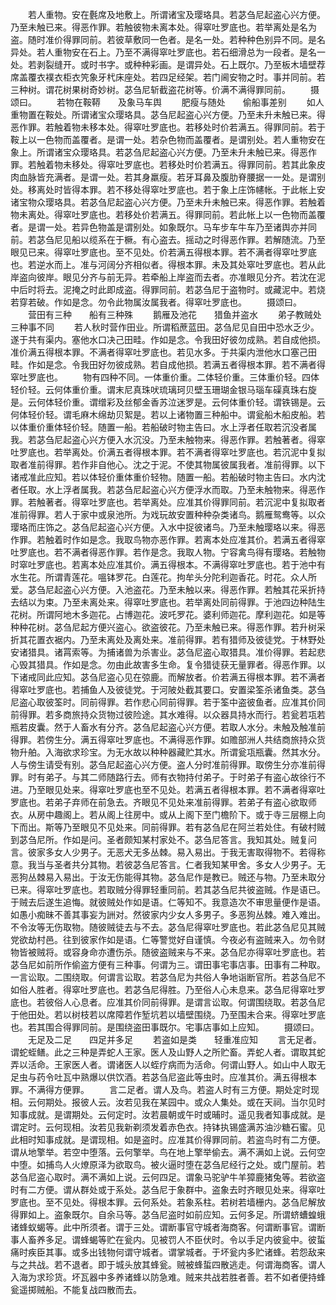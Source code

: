 <!-- { "loadSidebar": true } -->
　　若人重物。安在氎席及地敷上。所谓诸宝及璎珞具。若苾刍尼起盗心兴方便。乃至未触已来。得恶作罪。若触彼物未离本处。得窣吐罗底也。若举离处是名为盗。随时准价得罪同前。若彼草敷同一色者。是名一处。若种种色别异不同。是名异处。若人重物安在石上。乃至不满得窣吐罗底也。若石细滑总为一段者。是名一处。若剥裂缝开。或时书字。或种种彩画。是谓异处。石上既尔。乃至板木墙壁荐席盖覆衣襆衣柜衣笐象牙杙床座处。若四足经架。若门阃安物之时。事并同前。若三种树。谓花树果树奇妙树。苾刍尼斩截盗花树等。价满不满得罪同前。
　　摄颂曰。
　　若物在鞍鞯　　及象马车舆
　　肥瘦与随处　　偷船事差别
　　如人重物置在鞍处。所谓诸宝众璎珞具。苾刍尼起盗心兴方便。乃至未升未触已来。得恶作罪。若触着物未移本处。得窣吐罗底也。若移处时价若满五。得罪同前。若于鞍上以一色物而盖覆者。是谓一处。若杂色物而盖覆者。是谓别处。若人重物安在象上。所谓诸宝众璎珞具。若苾刍尼起盗心兴方便。乃至未升未触已来。得恶作罪。若触着物未移处。得窣吐罗底也。若移处时价若满五。得罪同前。若其此象皮肉血脉皆充满者。是谓一处。若其身羸瘦。若牙耳鼻及腹肋脊腰据一一处。是谓别处。移离处时皆得本罪。若不移处得窣吐罗底也。若于象上庄饰幰帐。于此帐上安诸宝物众璎珞具。若苾刍尼起盗心兴方便。乃至未升未触已来。得恶作罪。若触着物未离处。得窣吐罗底也。若移处价若满五。得罪同前。若此帐上以一色物而盖覆者。是谓一处。若异色物盖是谓别处。如象既尔。马车步车牛车乃至诸舆亦并同前。若苾刍尼见船以缆系在于橛。有心盗去。摇动之时得恶作罪。若解随流。乃至眼见已来。得窣吐罗底也。至不见处。价若满五得根本罪。若不满者得窣吐罗底也。若逆水而上。准与河阔分齐相似者。得根本罪。未及其处窣吐罗底也。若从此岸盗向彼岸。眼见分齐与前无异。若牵船上岸盗而去者。亦准眼见分齐。若沈在泥中后时将去。泥掩之时此即成盗。得罪同前。若苾刍尼于盗物时。或藏泥中。若烧若穿若破。作如是念。勿令此物属汝属我者。得窣吐罗底也。
　　摄颂曰。
　　营田有三种　　船有三种殊
　　鹅雁及池花　　猎鱼并盗水
　　弟子教贼处　　三种事不同
　　若人秋时营作田业。所谓稻蔗蓝田。苾刍尼见自田中恐水乏少。遂于共有渠内。塞他水口决己田畦。作如是念。令我田好彼勿成熟。若自成他损。准价满五得根本罪。不满者得窣吐罗底也。若见水多。于共渠内泄他水口塞己田畦。作如是念。令我田好勿彼成熟。若自成他损。若满五者得根本罪。若不满者得窣吐罗底也。
　　物有四种不同。一体重价重。二体轻价重。三体重价轻。四体轻价轻。云何体重价重。谓末尼真珠吠琉璃珂贝壁玉珊瑚金银马瑙车磲真珠右旋是。云何体轻价重。谓缯彩及丝郁金香苏泣迷罗是。云何体重价轻。谓铁锡是。云何体轻价轻。谓毛麻木绵劫贝絮是。若以上诸物置三种船中。谓瓮船木船皮船。若以体重价重体轻价轻。随置一船。若船破时物主告曰。水上浮者任取若沉没者属我。若苾刍尼起盗心兴方便入水沉没。乃至未触物来。得恶作罪。若触著者。得窣吐罗底也。若举离处。价满五者得根本罪。若不满者得窣吐罗底也。若沉泥中复拟取者准前得罪。若作非自他心。沈之于泥。不使其物属彼属我者。准前得罪。以下诸戒准此应知。若以体轻价重体重价轻物。随置一船。若船破时物主告曰。水内沈者任取。水上浮者属我。若苾刍尼起盗心兴方便浮水而取。乃至未触物来。得恶作罪。若触著者。得窣吐罗底也。若举离处。应准其价得罪同前。若沉泥中复拟取者准前得罪。若人于家中或泉池所。为戏玩故安置种种杂类诸鸟。鹅雁鸳鸯等。以众璎珞而庄饰之。苾刍尼起盗心兴方便。入水中捉彼诸鸟。乃至未触璎珞以来。得恶作罪。若触着时作如是念。我取鸟物亦恶作罪。若离本处应准其价。若满五者得窣吐罗底也。若不满者得恶作罪。若作是念。我取人物。宁容禽鸟得有璎珞。若触物时窣吐罗底也。若离本处应准其价。满五得根本。不满得窣吐罗底也。若于池中有水生花。所谓青莲花。嗢钵罗花。白莲花。拘牟头分陀利迦香花。时花。众人所爱。苾刍尼起盗心兴方便。入池盗花。乃至未触以来。得恶作罪。若触其花采折持去结以为束。乃至未离处来。得窣吐罗底也。若举离处同前得罪。于池四边种陆生花树。所谓阿地木多迦花。占博迦花。波吒罗花。婆利师迦花。摩利迦花。如是等种种花树。苾刍尼起方便兴盗心。欲盗彼花。乃至未触已来。得恶作罪。若升树采折其花置衣裾内。乃至未离处及离处来。准前得罪。若有猎师及彼徒党。于林野处安诸猎具。诸罥索等。为捕诸兽为杀害业。苾刍尼盗心取猎具。准价得罪。若起悲心毁其猎具。作如是念。勿由此故害多生命。复令猎徒获无量罪者。得恶作罪。以下诸戒同此应知。苾刍尼盗心见在弶鹿。而解放者。价若满五得根本罪。若不满者得窣吐罗底也。若捕鱼人及彼徒党。于河陂处截其要口。安置梁筌杀诸鱼类。苾刍尼盗心取彼筌时。同前得罪。若作悲心同前得罪。若于筌中盗彼鱼者。应准其价同前得罪。若多商旅持众货物过彼险途。其水难得。以众器具持水而行。若瓮若瓨若瓶若皮囊。然于人畜水有分齐。苾刍尼起盗心兴方便。若取人水分。未触及触准前得罪。若傍生分。满五得窣吐罗底也。不满得恶作罪。如赡部洲人共结商旅持众货物升舶。入海欲求珍宝。为无水故以种种器藏贮其水。所谓瓮瓨瓶囊。然其水分。人与傍生请受有别。苾刍尼起盗心兴方便。盗人分时准前得罪。取傍生分亦准前得罪。时有弟子。与其二师随路行去。师有衣物持付弟子。于时弟子有盗心故徐行不进。乃至眼见处来。得窣吐罗底也至不见处。若满五者得根本罪。若不满者得窣吐罗底也。若弟子弃师在前急去。齐眼见不见处来准前得罪。若弟子有盗心欲取师衣。从房中趣阁上。若从阁上往房中。或从上阁下至门檐阶下。或于寺三层棚上向下而出。斯等乃至眼见不见处来。同前得罪。若有苾刍尼在阿兰若处住。有破村贼到苾刍尼所。作如是问。圣者颇知某村家处不。苾刍尼答言。我知其处。贼复问言。彼家多女人少男子。无恶犬无多丛棘。易入易出。于我无害取得物不。若得称意。我当与圣者共分其物。若彼苾刍尼答言。仁者我知某甲舍。多女人少男子。无恶狗丛棘易入易出。于汝无伤能得其物。苾刍尼作是教已。贼还与物。乃至未取分已来。得窣吐罗底也。若取贼分得罪轻重同前。若其苾刍尼共彼盗贼。作是语已。于贼去后遂生追悔。就彼贼处作如是语。仁等知不。我意造次不审思量便作是语。如愚小痴昧不善其事妄为詶对。然彼家内少女人多男子。多恶狗丛棘。难入难出。不令汝等无伤取物。随彼贼徒去与不去。苾刍尼得窣吐罗底也。若此苾刍尼见其贼党欲劫村邑。往到彼家作如是语。仁等警觉好自谨慎。今夜必有盗贼来入。勿令财物皆被贼将。或容身命亦遭伤杀。随彼盗贼来与不来。苾刍尼亦得窣吐罗底也。若苾刍尼如前所作偷盗方便有三种事。何谓为三。谓田事宅事店事。田事有二种取。一言讼取。二围绕取。何谓言讼取。若苾刍尼为共俗人争地诣断官所。若苾刍尼不如俗人胜者。得窣吐罗底也。若苾刍尼得胜。乃至俗人心未息来。苾刍尼得窣吐罗底也。若彼俗人心息者。应准其价同前得罪。是谓言讼取。何谓围绕取。若苾刍尼于他田处。若以树枝若以席障若作堑坑若以墙壁围绕。乃至围未合来。得窣吐罗底也。若其围合得罪同前。是围绕盗田事既尔。宅事店事如上应知。
　　摄颂曰。
　　无足及二足　　四足并多足
　　若盗如是类　　轻重准应知
　　言无足者。谓蛇蛭鳝。此之三种是弄蛇人王家。医人及山野人之所贮畜。弄蛇人者。谓取其蛇弄以活命。王家医人者。谓诸医人以蛭疗病而为活命。何谓山野人。如山中人取无足虫与药令吐瓦中熟爆以供饮酒。若苾刍尼盗此等虫时。应准其价。满五得根本罪。不满得方便罪。
　　言二足者。谓人及鸟。若盗人时有三方便。期处定时现相。云何期处。报彼人云。汝若见我在某园中。或众人集处。或在天祠。当尔见时知事成就。是谓期处。云何定时。汝若晨朝或午时或晡时。遥见我者知事成就。是谓定时。云何现相。汝若见我新剃须发着赤色衣。持钵执锡盛满苏油沙糖石蜜。见此相时知事成就。是谓现相。如是盗时。应准其价得罪同前。若盗鸟时有二方便。谓从地擎举。若空中堕落。云何擎举。鸟在地上擎举偷去。满不满如上说。云何空中堕。如捕鸟人火燎原泽为欲取鸟。被火逼时堕在苾刍尼经行之处。或门屋前。若苾刍尼盗心取时。满不满如上说。云何四足。谓象马驼驴牛羊獐鹿猪兔等。若欲盗时有二方便。谓从群处或于系处。苾刍尼于象群中。盗象去时齐眼见处来。得窣吐罗底也。至不见处。得根本罪。云何系处。若象系柱。若树若墙栅内。苾刍尼解放得罪如上。盗象既尔。自余马等。苾刍尼盗时如前应知。云何多足。所谓蛴螬蝗蛾诸蜂蚁蝎等。此中所须者。谓于三处。谓断事官守城者海商客。何谓断事官。谓断事人畜养多足。谓蜂蝎等贮在瓮内。见被罚人不臣伏时。令以手足内彼瓮中。彼蜇痛时疾臣其事。或多出钱物何谓守城者。谓掌城者。于坏瓮内多贮诸蜂。若怨敌来与之共战。若不退者。即于城头放其蜂瓮。贼被蜂蜇四散逃走。何谓海商客。谓人入海为求珍货。坏瓦器中多养诸蜂以防急难。贼来共战若胜者善。若不如者便持蜂瓮遥掷贼船。不能复战四散而去。

